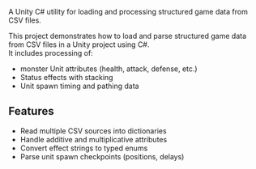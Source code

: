 A Unity C# utility for loading and processing structured game data from CSV files.


This project demonstrates how to load and parse structured game data from CSV files in a Unity project using C#.  
It includes processing of:

- monster Unit attributes (health, attack, defense, etc.)
- Status effects with stacking
- Unit spawn timing and pathing data

## Features
- Read multiple CSV sources into dictionaries
- Handle additive and multiplicative attributes
- Convert effect strings to typed enums
- Parse unit spawn checkpoints (positions, delays)
